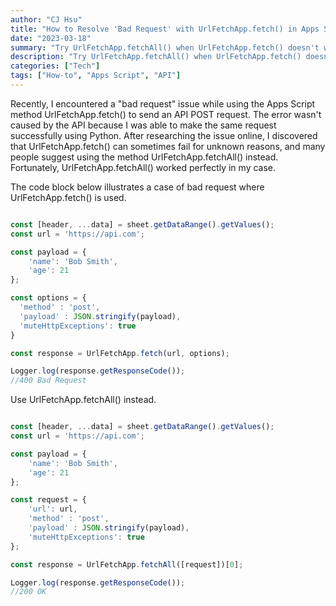 ```yaml
---
author: "CJ Hsu"
title: "How to Resolve 'Bad Request' with UrlFetchApp.fetch() in Apps Script"
date: "2023-03-18"
summary: "Try UrlFetchApp.fetchAll() when UrlFetchApp.fetch() doesn't work."
description: "Try UrlFetchApp.fetchAll() when UrlFetchApp.fetch() doesn't work."
categories: ["Tech"]
tags: ["How-to", "Apps Script", "API"]
---
```


Recently, I encountered a "bad request" issue while using the Apps Script method UrlFetchApp.fetch() to send an API POST request. The error wasn't caused by the API because I was able to make the same request successfully using Python. After researching the issue online, I discovered that UrlFetchApp.fetch() can sometimes fail for unknown reasons, and many people suggest using the method UrlFetchApp.fetchAll() instead. Fortunately, UrlFetchApp.fetchAll() worked perfectly in my case.

The code block below illustrates a case of bad request where UrlFetchApp.fetch() is used.

```javascript

const [header, ...data] = sheet.getDataRange().getValues();
const url = 'https://api.com';

const payload = {
    'name': 'Bob Smith',
    'age': 21
};

const options = {
  'method' : 'post',
  'payload' : JSON.stringify(payload),
  'muteHttpExceptions': true
}

const response = UrlFetchApp.fetch(url, options);

Logger.log(response.getResponseCode());
//400 Bad Request

```

Use UrlFetchApp.fetchAll() instead.

```javascript

const [header, ...data] = sheet.getDataRange().getValues();
const url = 'https://api.com';

const payload = {
    'name': 'Bob Smith',
    'age': 21
};

const request = {
    'url': url,
    'method' : 'post',
    'payload' : JSON.stringify(payload),
    'muteHttpExceptions': true
};

const response = UrlFetchApp.fetchAll([request])[0];

Logger.log(response.getResponseCode());
//200 OK

```
